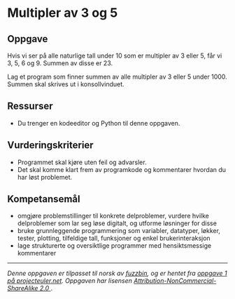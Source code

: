 # Multipler av 3 og 5

## Oppgave

Hvis vi ser på alle naturlige tall under 10 som er multipler av 3 eller 5, får vi 3, 5, 6 og 9. Summen av disse er 23.

Lag et program som finner summen av alle multipler av 3 eller 5 under 1000. Summen skal skrives ut i konsollvinduet.

## Ressurser

* Du trenger en kodeeditor og Python til denne oppgaven.

## Vurderingskriterier

* Programmet skal kjøre uten feil og advarsler.
* Det skal komme klart frem av programkode og kommentarer hvordan du har løst problemet.

## Kompetansemål

* omgjøre problemstillinger til konkrete delproblemer, vurdere hvilke delproblemer som lar seg løse digitalt, og utforme løsninger for disse
* bruke grunnleggende programmering som variabler, datatyper, løkker, tester, plotting, tilfeldige tall, funksjoner og enkel brukerinteraksjon
* lage strukturerte og oversiktlige programmer med hensiktsmessige kommentarer

---
_Denne oppgaven er tilpasset til norsk av [fuzzbin](https://github.com/fuzzbin), og er hentet fra [oppgave 1 på projecteuler.net](https://projecteuler.net/problem=1). Oppgaven har lisensen [Attribution-NonCommercial-ShareAlike 2.0
](http://creativecommons.org/licenses/by-nc-sa/2.0/uk/)_.
